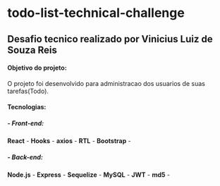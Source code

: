 # todo-list-technical-challenge


## Desafio tecnico realizado por Vinicius Luiz de Souza Reis
#### Objetivo do projeto:
O projeto foi desenvolvido para administracao dos usuarios de suas tarefas(Todo).

#### Tecnologias:
##### - Front-end:
**React** -
**Hooks** -
**axios** -
**RTL** -
**Bootstrap** -
##### - Back-end:
**Node.js** -
**Express** -
**Sequelize** -
**MySQL** -
**JWT** -
**md5** -
